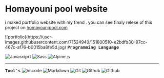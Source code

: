 <p align='center'>
<h1>Homayouni pool website</h1>
i maked portfolio website with my frend . you can see finaly relese of this project on <a href="https://homayounipool.com">homayounipool.com</a>
</p>
<!-- result  -->
  ![portfolio](https://user-images.githubusercontent.com/71524940/151800510-e2bdfb30-97cc-467c-af76-b0015ba8fe5d.jpg)
<!-- programming language  -->
<samp><strong>Programming Language</strong></samp></p>
  <img src="https://img.shields.io/badge/-Javasciprt-black?style=for-the-badge&logo=javascript" alt="Javasciprt" />
  <img src="https://img.shields.io/badge/-Sass-pink?style=for-the-badge&logo=sass" alt="Sass" />
  <img src="https://img.shields.io/badge/-Alpine.js-blue?style=for-the-badge&logo=alpine.js" alt="Alpine.js" />
<hr/>
<!-- printing tools  -->
<samp><strong>Tool's</strong></samp>
  <img src="https://img.shields.io/badge/-vscode-white?style=for-the-badge&logo=Visual-Studio-Code&logoColor=darkblue" alt="Vscode" />
  <img src="https://img.shields.io/badge/-markdown-white?style=for-the-badge&logo=markdown&logoColor=black" alt="Markdown" />
  <img src="https://img.shields.io/badge/-git-gray?style=for-the-badge&logo=git" alt="Git" />
  <img src="https://img.shields.io/badge/-Github-black?style=for-the-badge&logo=github" alt="Github" />
  <img src="https://img.shields.io/badge/-AOS.js-purple?style=for-the-badge&logo=AOS.js" alt="Github" />
</p>
